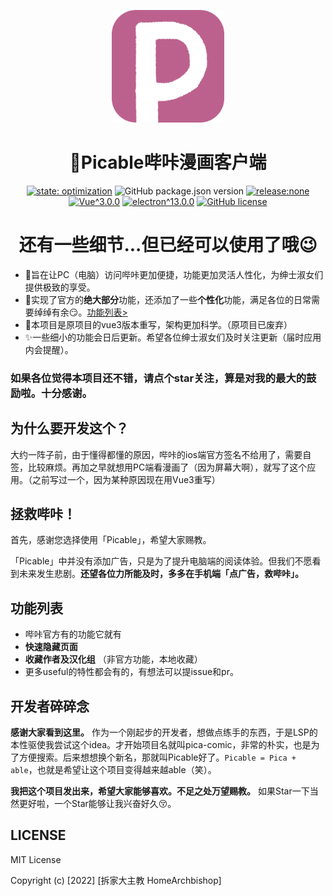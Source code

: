 <p align="center"><img width="180" src="./static/logos/logo-256x256.png" alt="Pica-comic logo"></p>

<h1 align="center">🍑Picable哔咔漫画客户端</h1>


<p align="center">
  <!--<a href="."><img src="https://img.shields.io/badge/Node-6.0.0%2B-green" alt="node_6+"></a>
  <a href="."><img src="https://img.shields.io/badge/npm-3.0.0%2B-green" alt="npm_v3+"></a>
  <a href="."><img src="https://img.shields.io/badge/LANG-JS/TS-gold" alt="lang:ts/js"></a>-->
  <a href="."><img src="https://img.shields.io/badge/state-be optimizing-darkblue" alt="state: optimization"></a>
  <img alt="GitHub package.json version" src="https://img.shields.io/github/package-json/v/HomeArchbishop/picable">
  <a href="."><img src="https://img.shields.io/badge/release-none-green" alt="release:none"></a>
  <a href="."><img src="https://img.shields.io/badge/Vue-^3.0.0-brightgreen" alt="Vue^3.0.0"></a>
  <a href="."><img src="https://img.shields.io/badge/electron-^13.0.0-75C0D0" alt="electron^13.0.0"></a>
  <a href="."><img alt="GitHub license" src="https://img.shields.io/github/license/HomeArchbishop/picable"></a>
</p>

<h1 align="center">还有一些细节...但已经可以使用了哦😉</h1>

* 🍑旨在让PC（电脑）访问哔咔更加便捷，功能更加灵活人性化，为绅士淑女们提供极致的享受。
* 🍓实现了官方的**绝大部分**功能，还添加了一些**个性化**功能，满足各位的日常需要绰绰有余😏。[功能列表>](#功能列表)
* 🍌本项目是原项目的vue3版本重写，架构更加科学。（原项目已废弃）
* ✨一些细小的功能会日后更新。希望各位绅士淑女们及时关注更新（届时应用内会提醒）。



### 如果各位觉得本项目还不错，请点个star关注，算是对我的最大的鼓励啦。十分感谢。



## 为什么要开发这个？

大约一阵子前，由于懂得都懂的原因，哔咔的ios端官方签名不给用了，需要自签，比较麻烦。再加之早就想用PC端看漫画了（因为屏幕大啊），就写了这个应用。（之前写过一个，因为某种原因现在用Vue3重写）



## 拯救哔咔！

首先，感谢您选择使用「Picable」，希望大家赐教。

「Picable」中并没有添加广告，只是为了提升电脑端的阅读体验。但我们不愿看到未来发生悲剧。**还望各位力所能及时，多多在手机端「点广告，救哔咔」。**



## 功能列表

* 哔咔官方有的功能它就有
* **快速隐藏页面**
* **收藏作者及汉化组** （非官方功能，本地收藏）
* 更多useful的特性都会有的，有想法可以提issue和pr。



## 开发者碎碎念

**感谢大家看到这里。** 作为一个刚起步的开发者，想做点练手的东西，于是LSP的本性驱使我尝试这个idea。才开始项目名就叫pica-comic，非常的朴实，也是为了方便搜索。后来想想换个新名，那就叫Picable好了。`Picable = Pica + able`，也就是希望让这个项目变得越来越able（笑）。

**我把这个项目发出来，希望大家能够喜欢。不足之处万望赐教。** 如果Star一下当然更好啦，一个Star能够让我兴奋好久😚。



## LICENSE

MIT License

Copyright (c) [2022] [拆家大主教 HomeArchbishop]

